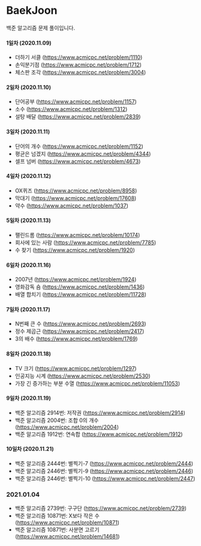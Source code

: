 # BaekJoon
백준 알고리즘 문제 풀이입니다.

#### 1일차 (2020.11.09)
+ 더하기 서클 (https://www.acmicpc.net/problem/1110)
+ 손익분기점 (https://www.acmicpc.net/problem/1712)
+ 체스판 조각 (https://www.acmicpc.net/problem/3004)

#### 2일차 (2020.11.10)
+ 단어공부 (https://www.acmicpc.net/problem/1157)
+ 소수 (https://www.acmicpc.net/problem/1312)
+ 설탕 배달 (https://www.acmicpc.net/problem/2839)

#### 3일차 (2020.11.11)
+ 단어의 개수 (https://www.acmicpc.net/problem/1152)
+ 평균은 넘겠지 (https://www.acmicpc.net/problem/4344)
+ 셀프 넘버 (https://www.acmicpc.net/problem/4673)

#### 4일차 (2020.11.12)
+ OX퀴즈 (https://www.acmicpc.net/problem/8958)
+ 막대기 (https://www.acmicpc.net/problem/17608)
+ 약수 (https://www.acmicpc.net/problem/1037)

#### 5일차 (2020.11.13)
+ 팰린드롬 (https://www.acmicpc.net/problem/10174)
+ 회사에 있는 사람 (https://www.acmicpc.net/problem/7785)
+ 수 찾기 (https://www.acmicpc.net/problem/1920)

#### 6일차 (2020.11.16)
+ 2007년 (https://www.acmicpc.net/problem/1924)
+ 영화감독 숌 (https://www.acmicpc.net/problem/1436)
+ 배열 합치기 (https://www.acmicpc.net/problem/11728)

#### 7일차 (2020.11.17)
+ N번째 큰 수 (https://www.acmicpc.net/problem/2693)
+ 정수 제곱근 (https://www.acmicpc.net/problem/2417)
+ 3의 배수 (https://www.acmicpc.net/problem/1769)

#### 8일차 (2020.11.18)
+ TV 크기 (https://www.acmicpc.net/problem/1297)
+ 인공지능 시계 (https://www.acmicpc.net/problem/2530)
+ 가장 긴 증가하는 부분 수열 (https://www.acmicpc.net/problem/11053)

#### 9일차 (2020.11.19)
+ 백준 알고리즘 2914번: 저작권 (https://www.acmicpc.net/problem/2914)
+ 백준 알고리즘 2004번: 조합 0의 개수 (https://www.acmicpc.net/problem/2004)
+ 백준 알고리즘 1912번: 연속합 (https://www.acmicpc.net/problem/1912)

#### 10일차 (2020.11.21)
+ 백준 알고리즘 2444번: 별찍기-7 (https://www.acmicpc.net/problem/2444)
+ 백준 알고리즘 2446번: 별찍기-9 (https://www.acmicpc.net/problem/2446)
+ 백준 알고리즘 2446번: 별찍기-10 (https://www.acmicpc.net/problem/2447)

### 2021.01.04
+ 백준 알고리즘 2739번: 구구단 (https://www.acmicpc.net/problem/2739)
+ 백준 알고리즘 10871번: X보다 작은 수 (https://www.acmicpc.net/problem/10871)
+ 백준 알고리즘 10871번: 사분면 고르기 (https://www.acmicpc.net/problem/14681)
